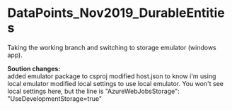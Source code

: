 # DataPoints_Nov2019_DurableEntities

Taking the working branch and switching to storage emulator (windows app).

**Soution changes:**  
added emulator package to csproj
modified host.json to know i'm using local emulator
modified local settings to use local emulator. You won't see local settings here, but the line is 
  "AzureWebJobsStorage": "UseDevelopmentStorage=true"  

